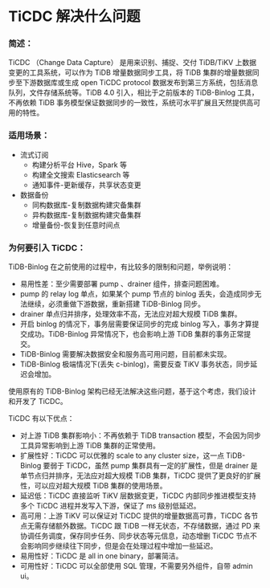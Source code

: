 # TiCDC 解决什么问题

### 简述：
TiCDC （Change Data Capture） 是用来识别、捕捉、交付 TiDB/TiKV 上数据变更的工具系统，可以作为 TiDB 增量数据同步工具，将 TiDB 集群的增量数据同步至下游数据库或生成 open TiCDC protocol 数据发布到第三方系统，包括消息队列，文件存储系统等。TiDB 4.0 引入，相比于之前版本的 TiDB-Binlog 工具，不再依赖 TiDB 事务模型保证数据同步的一致性，系统可水平扩展且天然提供高可用的特性。

### 适用场景：
+ 流式订阅
 	+ 构建分析平台 Hive，Spark 等
	+ 构建全文搜索 Elasticsearch 等
	+ 通知事件-更新缓存，共享状态变更
+ 数据备份
	+ 同构数据库-复制数据构建灾备集群
	+ 异构数据库-复制数据构建灾备集群
	+ 增量备份-恢复到任意时间点

### 为何要引入 TiCDC：
TiDB-Binlog 在之前使用的过程中，有比较多的限制和问题，举例说明：
+ 易用性差：至少需要部署 pump 、drainer 组件，排查问题困难。
+ pump 的  relay log 单点，如果某个 pump 节点的 binlog 丢失，会造成同步无法继续，必须重做下游数据，重新搭建 TiDB-Binlog 同步。
+ drainer 单点归并排序，处理效率不高，无法应对超大规模 TiDB 集群。
+ 开启 binlog 的情况下，事务层需要保证同步的完成 binlog 写入，事务才算提交成功。TiDB-Binlog 异常情况下，也会影响上游 TiDB 集群的事务正常提交。
+ TiDB-Binlog 需要解决数据安全和服务高可用问题，目前都未实现。
+ TiDB-Binlog 极端情况下(丢失 c-binlog)，需要反查 TiKV 事务状态，同步延迟会增加。

使用原有的 TiDB-Binlog 架构已经无法解决这些问题，基于这个考虑，我们设计和开发了 TiCDC。

TiCDC 有以下优点：
+ 对上游 TiDB 集群影响小：不再依赖于 TiDB transaction 模型，不会因为同步工具异常影响到上游 TiDB 集群的正常使用。
+ 扩展性好：TiCDC 可以优雅的 scale to any cluster size，这一点 TiDB-Binlog 要弱于 TiCDC，虽然 pump 集群具有一定的扩展性，但是 drainer 是单节点归并排序，无法应对超大规模 TiDB 集群，TiCDC 提供了更良好的扩展性，可以应对超大规模 TiDB 集群的使用场景。
+ 延迟低：TiCDC 直接监听 TiKV 层数据变更，TiCDC 内部同步推进模型支持多个 TiCDC 进程并发写入下游，保证了 ms 级别低延迟。
+ 高可用：上游 TiKV 可以保证对 TiCDC 提供的增量数据高可靠，TiCDC 各节点无需存储额外数据。TiCDC 跟 TiDB 一样无状态，不存储数据，通过 PD 来协调任务调度，保存同步任务、同步状态等元信息，动态增删 TiCDC 节点不会影响同步继续往下同步，但是会在处理过程中增加一些延迟。
+ 易用性好：TiCDC 是 all in one binary，部署简洁。
+ 可用性好：TiCDC 可以全部使用 SQL 管理，不需要另外组件，自带 admin ui。
